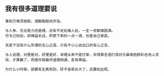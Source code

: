 ## 我有很多道理要说

```
事到万难须放胆，酒酣胸胆尚开张。
```
```
与人争，无论是力还是理，总有不足处输人处，一生一世都难圆满。
可与己较劲，却裨益长远，积攒下来的一点一滴，也是自己家底。
```
```
天底下没有什么所谓的无心之语，只有不小心说出口的有心之言。
```
```
与人说理，对便是对，好便是好，讲理从来不是打架，非得靠言语打得对方鼻青脸肿趴在地上求饶，才算赢了。而是你我最终道理相通，各有裨益。
```        
```
为什么小时候，就要有生离死别，好不容易长大了，还要如此呢。
```